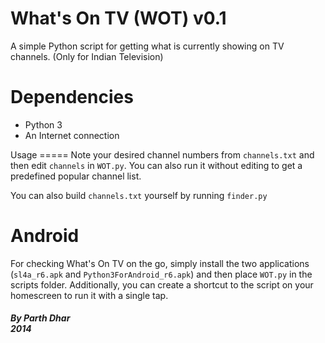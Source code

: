 What's On TV (WOT) v0.1
===

A simple Python script for getting what is currently showing on TV channels. (Only for Indian Television)

Dependencies
============
<ul>
<li>Python 3</li>
<li>An Internet connection</li>
</ul>
Usage
=====
Note your desired channel numbers from <code>channels.txt</code> and then edit <code>channels</code> in <code>WOT.py</code>. You can also run it without editing to get a predefined popular channel list.

You can also build <code>channels.txt</code> yourself by running <code>finder.py</code>

Android
=======
For checking What's On TV on the go, simply install the two applications (<code>sl4a_r6.apk</code> and <code>Python3ForAndroid_r6.apk</code>) and then place <code>WOT.py</code> in the scripts folder. Additionally, you can create a shortcut to the script on your homescreen to run it with a single tap. 
<h5>By Parth Dhar<br />
2014</h5>
